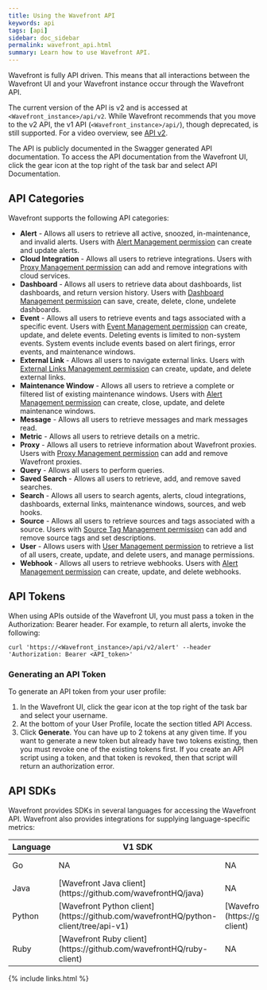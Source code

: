 ```yaml
---
title: Using the Wavefront API
keywords: api
tags: [api]
sidebar: doc_sidebar
permalink: wavefront_api.html
summary: Learn how to use Wavefront API.
---
```


Wavefront is fully API driven. This means that all interactions between the Wavefront UI and your Wavefront instance occur through the Wavefront API. 

The current version of the API is v2 and is accessed at `<Wavefront_instance>/api/v2`. While Wavefront recommends that you move to the v2 API, the v1 API (`<Wavefront_instance>/api/`), though deprecated, is still supported. For a video overview, see [API v2](https://wavefront-1.wistia.com/medias/0ja5gpkufa).

The API is publicly documented in the Swagger generated API documentation. To access the API documentation from the Wavefront UI, click the gear icon <i class="fa fa-cog"></i> at the top right of the task bar and select API Documentation.

## API Categories
Wavefront supports the following API categories:

- **Alert** - Allows all users to retrieve all active, snoozed, in-maintenance, and invalid alerts. Users with [Alert Management permission](permissions) can create and update alerts.
- **Cloud Integration** - Allows all users to retrieve integrations. Users with [Proxy Management permission](permissions) can add and remove integrations with cloud services.
- **Dashboard** - Allows all users to retrieve data about dashboards, list dashboards, and return version history. Users with [Dashboard Management permission](permissions) can save, create, delete, clone, undelete dashboards.
- **Event** - Allows all users to retrieve events and tags associated with a specific event. Users with [Event Management permission](permissions) can create, update, and delete events. Deleting events is limited to non-system events. System events include events based on alert firings, error events, and maintenance windows.
- **External Link** - Allows all users to navigate external links. Users with [External Links Management permission](permissions) can create, update, and delete external links.
- **Maintenance Window** - Allows all users to retrieve a complete or filtered list of existing maintenance windows. Users with [Alert Management permission](permissions) can create, close, update, and delete maintenance windows.
- **Message** - Allows all users to retrieve messages and mark messages read.
- **Metric** - Allows all users to retrieve details on a metric.
- **Proxy** - Allows all users to retrieve information about Wavefront proxies. Users with [Proxy Management permission](permissions) can add and remove Wavefront proxies.
- **Query** - Allows all users to perform queries.
- **Saved Search** - Allows all users to retrieve, add, and remove saved searches.
- **Search** - Allows all users to search agents, alerts, cloud integrations, dashboards, external links, maintenance windows, sources, and web hooks.
- **Source** - Allows all users to retrieve sources and tags associated with a source. Users with [Source Tag Management permission](permissions) can add and remove source tags and set descriptions.
- **User** - Allows users with [User Management permission](permissions) to retrieve a list of all users, create, update, and delete users, and manage permissions.
- **Webhook** - Allows all users to retrieve webhooks. Users with [Alert Management permission](permissions) can create, update, and delete webhooks.

 
## API Tokens
When using APIs outside of the Wavefront UI, you must pass a token in the Authorization: Bearer header. For example, to return all alerts, invoke the following:

```shell
curl 'https://<Wavefront_instance>/api/v2/alert' --header 'Authorization: Bearer <API_token>'
```

### Generating an API Token

To generate an API token from your user profile:

1. In the Wavefront UI, click the gear icon <i class="fa fa-cog"></i>  at the top right of the task bar and select your username.
1. At the bottom of your User Profile, locate the section titled API Access.
1. Click **Generate**. You can have up to 2 tokens at any given time. If you want to generate a new token but already have two tokens existing, then you must revoke one of the existing tokens first. If you create an API script using a token, and that token is revoked, then that script will return an authorization error.
 
## API SDKs
Wavefront provides SDKs  in several languages for accessing the Wavefront API. Wavefront also provides integrations for supplying language-specific metrics:

<table style="width: 100%;">
<colgroup>
<col width="10%"/>
<col width="30%"/>
<col width="30%"/>
<col width="30%"/>
</colgroup>
<thead>
<tr><th>Language</th><th>V1 SDK</th><th>V2 SDK</th><th>Metrics</th></tr>
</thead>
<tbody>
<tr>
<td>Go</td>
<td>NA</td>
<td>NA</td>
<td markdown="span">[Go Metrics Integration](integrations_go_metrics)</td>
</tr>
<tr>
<td>Java</td>
<td markdown="span">[Wavefront Java client](https://github.com/wavefrontHQ/java)</td>
<td>NA</td>
<td markdown="span">[DropWizard Metrics Integration](integrations_dropwizard_metrics)</td>
</tr>
<tr>
<td>Python</td>
<td markdown="span">[Wavefront Python client](https://github.com/wavefrontHQ/python-client/tree/api-v1)</td>
<td markdown="span">[Wavefront Python client](https://github.com/wavefrontHQ/python-client)</td>
<td>NA</td>
</tr>
<tr>
<td>Ruby</td>
<td markdown="span">[Wavefront Ruby client](https://github.com/wavefrontHQ/ruby-client)</td>
<td>NA</td>
<td>NA</td>
</tr>
</tbody>
</table>

{% include links.html %}